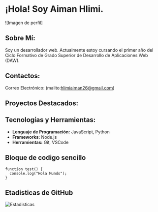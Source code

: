 # ¡Hola! Soy Aiman Hlimi.

![Imagen de perfil]

## Sobre Mí:
Soy un desarrollador web. Actualmente estoy cursando el primer año del Ciclo Formativo de Grado Superior de Desarrollo de Aplicaciones Web (DAW).

## Contactos:
Correo Electrónico: (mailto:hlimiaiman26@gmail.com)

## Proyectos Destacados:


## Tecnologías y Herramientas:
- **Lenguaje de Programación:** JavaScript, Python
- **Frameworks:** Node.js
- **Herramientas:** Git, VSCode

## Bloque de codigo sencillo
```
function test() {
  console.log("Hola Mundo");
}
```

## Etadisticas de GitHub
![Estadisticas](http://github-readme-stats.vercel.app/api?username=AimanHlimi&count_private=true&theme=radical)
